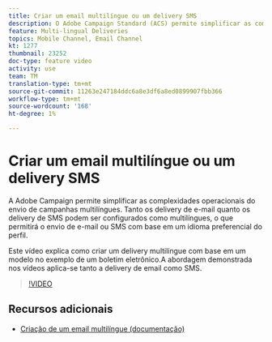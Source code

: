 ```yaml
---
title: Criar um email multilíngue ou um delivery SMS
description: O Adobe Campaign Standard (ACS) permite simplificar as complexidades operacionais do envio de campanhas multilíngues. Tanto os delivery de email quanto os delivery de SMS podem ser configurados como multilíngues, o que permitirá o envio de email ou SMS com base em um idioma preferencial do perfil. A abordagem demonstrada nos vídeos aplica-se tanto ao email quanto aos delivery SMS.
feature: Multi-lingual Deliveries
topics: Mobile Channel, Email Channel
kt: 1277
thumbnail: 23252
doc-type: feature video
activity: use
team: TM
translation-type: tm+mt
source-git-commit: 11263e247184ddc6a8e3df6a8ed0899907fbb366
workflow-type: tm+mt
source-wordcount: '168'
ht-degree: 1%

---
```



# Criar um email multilíngue ou um delivery SMS

A Adobe Campaign permite simplificar as complexidades operacionais do envio de campanhas multilíngues. Tanto os delivery de e-mail quanto os delivery de SMS podem ser configurados como multilíngues, o que permitirá o envio de e-mail ou SMS com base em um idioma preferencial do perfil.

Este vídeo explica como criar um delivery multilíngue com base em um modelo no exemplo de um boletim eletrônico.A abordagem demonstrada nos vídeos aplica-se tanto a delivery de email como SMS.

>[!VIDEO](https://video.tv.adobe.com/v/23252?quality=12)

## Recursos adicionais

* [Criação de um email multilíngue (documentação)](https://docs.adobe.com/content/help/en/campaign-standard/using/communication-channels/email-messages/creating-a-multilingual-email.html)
